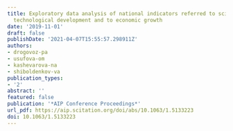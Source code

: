 ```yaml
---
title: Exploratory data analysis of national indicators referred to scientific and
  technological development and to economic growth
date: '2019-11-01'
draft: false
publishDate: '2021-04-07T15:55:57.298911Z'
authors:
- drogovoz-pa
- usufova-om
- kashevarova-na
- shiboldenkov-va
publication_types:
- '2'
abstract: ''
featured: false
publication: '*AIP Conference Proceedings*'
url_pdf: https://aip.scitation.org/doi/abs/10.1063/1.5133223
doi: 10.1063/1.5133223
---
```


